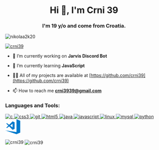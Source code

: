 <h1 align="center">Hi 👋, I'm Crni 39</h1>

<h3 align="center">I'm 19 y/o and come from Croatia.</h3>

<p align="left"> <img src="https://komarev.com/ghpvc/?username=crni39&label=Profile%20views&color=0e75b6&style=flat" alt="nikolaa2k20" /> </p>

<p align="left"> <a href="https://github.com/ryo-ma/github-profile-trophy"><img src="https://github-profile-trophy.vercel.app/?username=crni39" alt="crni39" /></a> </p>

- 🔭 I’m currently working on **Jarvis Discord Bot**

- 🌱 I’m currently learning **JavaScript**

- 👨‍💻 All of my projects are available at [https://github.com/crni39](https://github.com/crni39)

- 📫 How to reach me **crni3939@gmail.com**





</p>

<h3 align="left">Languages and Tools:</h3>

<p align="left"> <a href="https://www.cprogramming.com/" target="_blank"> <img src="https://devicons.github.io/devicon/devicon.git/icons/c/c-original.svg" alt="c" width="40" height="40"/> </a> <a href="https://www.w3schools.com/css/" target="_blank"> <img src="https://devicons.github.io/devicon/devicon.git/icons/css3/css3-original-wordmark.svg" alt="css3" width="40" height="40"/> </a> <a href="https://git-scm.com/" target="_blank"> <img src="https://www.vectorlogo.zone/logos/git-scm/git-scm-icon.svg" alt="git" width="40" height="40"/> </a> <a href="https://www.w3.org/html/" target="_blank"> <img src="https://devicons.github.io/devicon/devicon.git/icons/html5/html5-original-wordmark.svg" alt="html5" width="40" height="40"/> </a> <a href="https://www.java.com" target="_blank"> <img src="https://devicons.github.io/devicon/devicon.git/icons/java/java-original-wordmark.svg" alt="java" width="40" height="40"/> </a> <a href="https://developer.mozilla.org/en-US/docs/Web/JavaScript" target="_blank"> <img src="https://devicons.github.io/devicon/devicon.git/icons/javascript/javascript-original.svg" alt="javascript" width="40" height="40"/> </a> <a href="https://www.linux.org/" target="_blank"> <img src="https://devicons.github.io/devicon/devicon.git/icons/linux/linux-original.svg" alt="linux" width="40" height="40"/> </a> <a href="https://www.mysql.com/" target="_blank"> <img src="https://devicons.github.io/devicon/devicon.git/icons/mysql/mysql-original-wordmark.svg" alt="mysql" width="40" height="40"/> </a> <a href="https://www.python.org" target="_blank"> <img src="https://devicons.github.io/devicon/devicon.git/icons/python/python-original.svg" alt="python" width="40" height="40"/> </a> <img alt="Visual Studio Code" width="48px" src="https://raw.githubusercontent.com/github/explore/80688e429a7d4ef2fca1e82350fe8e3517d3494d/topics/visual-studio-code/visual-studio-code.png" /> </p>

<p><img align="left" src="https://github-readme-stats.vercel.app/api/top-langs?username=crni39&show_icons=true&locale=en&layout=compact" alt="crni39" /></p>

<p>&nbsp;<img align="center" src="https://github-readme-stats.vercel.app/api?username=crni39&show_icons=true&locale=en" alt="crni39" /></p>
